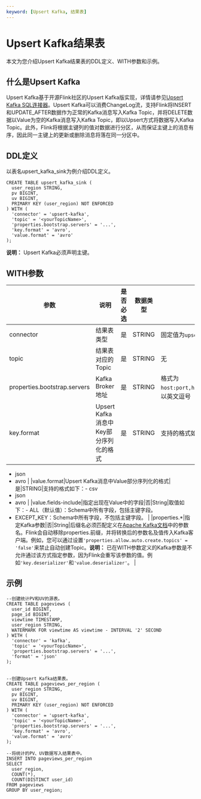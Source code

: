 ```yaml
---
keyword: [Upsert Kafka, 结果表]
---
```


# Upsert Kafka结果表

本文为您介绍Upsert Kafka结果表的DDL定义、WITH参数和示例。

## 什么是Upsert Kafka

Upsert Kafka基于开源Flink社区的Upsert Kafka版实现，详情请参见[Upsert Kafka SQL连接器](https://ci.apache.org/projects/flink/flink-docs-master/zh/dev/table/connectors/upsert-kafka.html)。Upsert Kafka可以消费ChangeLog流，支持Flink将INSERT和UPDATE\_AFTER数据作为正常的Kafka消息写入Kafka Topic，并将DELETE数据以Value为空的Kafka消息写入Kafka Topic，即以Upsert方式将数据写入Kafka Topic。此外，Flink将根据主键列的值对数据进行分区，从而保证主键上的消息有序，因此同一主键上的更新或删除消息将落在同一分区中。

## DDL定义

以表名upsert\_kafka\_sink为例介绍DDL定义。

```
CREATE TABLE upsert_kafka_sink (
  user_region STRING,
  pv BIGINT,
  uv BIGINT,
  PRIMARY KEY (user_region) NOT ENFORCED
) WITH (
  'connector' = 'upsert-kafka',
  'topic' = '<yourTopicName>',
  'properties.bootstrap.servers' = '...',
  'key.format' = 'avro',
  'value.format' = 'avro'
);
```

**说明：** Upsert Kafka必须声明主键。

## WITH参数

|参数|说明|是否必选|数据类型|备注|
|--|--|----|----|--|
|connector|结果表类型|是|STRING|固定值为`upsert-kafka`。|
|topic|结果表对应的Topic|是|STRING|无|
|properties.bootstrap.servers|Kafka Broker地址|是|STRING|格式为`host:port,host:port,host:port`，以英文逗号（,）分割。|
|key.format|Upsert Kafka消息中Key部分序列化的格式|是|STRING|支持的格式如下：-   csv
-   json
-   avro |
|value.format|Upsert Kafka消息中Value部分序列化的格式|是|STRING|支持的格式如下：-   csv
-   json
-   avro |
|value.fields-include|指定出现在Value中的字段|否|String|取值如下：-   ALL（默认值）：Schema中所有字段，包括主键字段。
-   EXCEPT\_KEY：Schema中所有字段，不包括主键字段。 |
|properties.\*|指定Kafka参数|否|String|后缀名必须匹配定义在[Apache Kafka文档](https://kafka.apache.org/documentation/#configuration)中的参数名。Flink会自动移除properties.前缀，并将转换后的参数名及值传入Kafka客户端。例如，您可以通过设置`'properties.allow.auto.create.topics' = 'false'`来禁止自动创建Topic。**说明：** 已在WITH参数定义的Kafka参数是不允许通过该方式指定参数，因为Flink会重写该参数的值。例如`'key.deserializer'`和`'value.deserializer'`。 |

## 示例

```
--创建统计PV和UV的源表。
CREATE TABLE pageviews (
  user_id BIGINT,
  page_id BIGINT,
  viewtime TIMESTAMP,
  user_region STRING,
  WATERMARK FOR viewtime AS viewtime - INTERVAL '2' SECOND
) WITH (
  'connector' = 'kafka',
  'topic' = '<yourTopicName>',
  'properties.bootstrap.servers' = '...',
  'format' = 'json'
);


--创建Upsert Kafka结果表。
CREATE TABLE pageviews_per_region (
  user_region STRING,
  pv BIGINT,
  uv BIGINT,
  PRIMARY KEY (user_region) NOT ENFORCED
) WITH (
  'connector' = 'upsert-kafka',
  'topic' = '<yourTopicName>',
  'properties.bootstrap.servers' = '...',
  'key.format' = 'avro',
  'value.format' = 'avro'
);

--将统计的PV、UV数据写入结果表中。
INSERT INTO pageviews_per_region 
SELECT
  user_region,
  COUNT(*),
  COUNT(DISTINCT user_id)
FROM pageviews
GROUP BY user_region;
```

